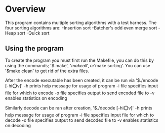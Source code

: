 # Overview

This program contains multiple sorting algorithms with a test harness.
The four sorting algorithms are:
-Insertion sort
-Batcher's odd even merge sort
-Heap sort
-Quick sort

## Using the program

To create the program you must first run the Makefile, you can do this by using the
commands; '$ make', '$make all', or '$make sorting'. You can use '$make clean' to 
get rid of the extra files.

After the encode executable has been created, it can be run via '$./encode [-hi:o:v]'
-h			prints help message for usage of program
-i	file	specifies input file for which to encode
-o	file	specifies output to send encoded file to
-v			enables statistics on encoding

Similarly decode can be ran after creation, '$./decode [-hi:o:v]'
-h			prints help message for usage of program
-i	file	specifies input file for which to decode
-o	file	specifies output to send decoded file to
-v			enables statistics on decoding
